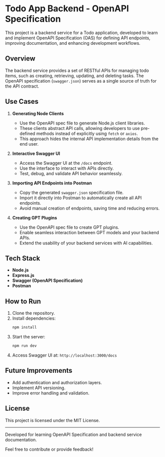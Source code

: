 # Todo App Backend - OpenAPI Specification

This project is a backend service for a Todo application, developed to learn and implement OpenAPI Specification (OAS) for defining API endpoints, improving documentation, and enhancing development workflows.

## Overview

The backend service provides a set of RESTful APIs for managing todo items, such as creating, retrieving, updating, and deleting tasks. The OpenAPI specification (`swagger.json`) serves as a single source of truth for the API contract.

## Use Cases

1. **Generating Node Clients**

   - Use the OpenAPI spec file to generate Node.js client libraries.
   - These clients abstract API calls, allowing developers to use pre-defined methods instead of explicitly using `fetch` or `axios`.
   - This approach hides the internal API implementation details from the end user.

2. **Interactive Swagger UI**

   - Access the Swagger UI at the `/docs` endpoint.
   - Use the interface to interact with APIs directly.
   - Test, debug, and validate API behavior seamlessly.

3. **Importing API Endpoints into Postman**

   - Copy the generated `swagger.json` specification file.
   - Import it directly into Postman to automatically create all API endpoints.
   - Avoid manual creation of endpoints, saving time and reducing errors.

4. **Creating GPT Plugins**
   - Use the OpenAPI spec file to create GPT plugins.
   - Enable seamless interaction between GPT models and your backend APIs.
   - Extend the usability of your backend services with AI capabilities.

## Tech Stack

- **Node.js**
- **Express.js**
- **Swagger (OpenAPI Specification)**
- **Postman**

## How to Run

1. Clone the repository.
2. Install dependencies:
   ```bash
   npm install
   ```
3. Start the server:
   ```bash
   npm run dev
   ```
4. Access Swagger UI at: `http://localhost:3000/docs`

## Future Improvements

- Add authentication and authorization layers.
- Implement API versioning.
- Improve error handling and validation.

## License

This project is licensed under the MIT License.

---

Developed for learning OpenAPI Specification and backend service documentation.

Feel free to contribute or provide feedback!

